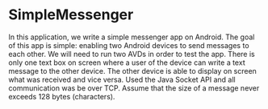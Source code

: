 # SimpleMessenger
In this application, we write a simple messenger app on Android. The goal of this app is simple: enabling two Android devices to send messages to each other.
We will need to run two AVDs in order to test the app.
There is only one text box on screen where a user of the device can write a text message to the other device.
The other device is able to display on screen what was received and vice versa.
Used the Java Socket API and all communication was be over TCP.
Assume that the size of a message never exceeds 128 bytes (characters).
